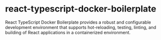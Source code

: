 # react-typescript-docker-boilerplate
React TypeScript Docker Boilerplate provides a robust and configurable development environment that supports hot-reloading, testing, linting, and building of React applications in a containerized environment.
